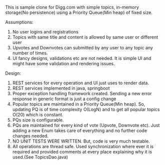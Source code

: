 This is sample clone for Digg.com with simple topics, in-memory storage(No persistence) using a Priority Queue(Min heap) of fixed size.


Assumptions: 

1) No user logins and registrations
2) Topics with same title and content is allowed by same user or different user
3) Upvotes and Downvotes can submitted by any user to any topic any number of times.
4) UI fancy designs, validations etc are not needed. It is simple UI and might have some validation and rendering issues.  

Design: 
1) REST services for every operation and UI just uses to render data.
2) REST services implemented in java, springboot
3) Proper exception handling framework created. Sending a new error response in generic format is just a config change
4) Popular topics are maintained in a Priority Queue(Min heap). So, updating PQ is of time complexity O(LogN) and to get all popular topics O(20) which is constant.
5) PQs size is configurable.
6) PQs are maintained for every kind of vote (Upvote, Downvote etc). Just adding a new Enum takes care of everything and no further code changes needed.
7) NO UNIT TESTS WERE WRITTEN. But, code is very much testable. 
8) All operations are thread safe. Used synchronization where ever it is required and provided comments at every place explaining why it is used.(See TopicsDao.java)



